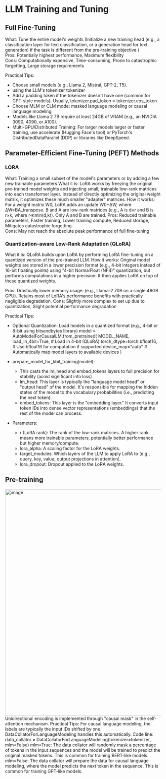 # LLM Training and Tuning
## Full Fine-Tuning
What: Tune the entire model's weights (Initialize a new training head (e.g., a classification layer for text classification, or a generation head for text generation) if the task is different from the pre-training objective.)  
Pros: Potentially highest performance, Maximum flexibility  
Cons: Computationally expensive, Time-consuming, Prone to catastrophic forgetting, Large storage requirements  

Practical Tips: 
* Choose small models (e.g., Llama 2, Mistral, GPT-2, T5).
* using the LLM's tokenizer tokenizer 
* Add a padding token if the tokenizer doesn't have one (common for GPT-style models). Usually, tokenizer.pad_token = tokenizer.eos_token
* Choose MLM or CLM mode: masked language modeling or causal language modeling
* Models like Llama 2 7B require at least 24GB of VRAM (e.g., an NVIDIA 3090, 4090, or A100). 
* Multi-GPU/Distributed Training: For larger models larger or faster training, use accelerate (Hugging Face's tool) or PyTorch's DistributedDataParallel (DDP) or libraries like DeepSpeed.  
  
## Parameter-Efficient Fine-Tuning (PEFT) Methods
### LORA
What: Training a small subset of the model's parameters or by adding a few new trainable parameters
What it is: LoRA works by freezing the original pre-trained model weights and injecting small, trainable low-rank matrices into each transformer layer. Instead of directly optimizing the original weight matrix, it optimizes these much smaller "adapter" matrices.
How it works: For a weight matrix W0, LoRA adds an update W0+ΔW, where ΔW=BA_transpose. B and A are low-rank matrices (e.g., A is d×r and B is r×k, where r≪min(d,k)). Only A and B are trained.
Pros: Reduced trainable parameters, Faster training, Lower training compute, Reduced storage, Mitigates catastrophic forgetting  
Cons: May not reach the absolute peak performance of full fine-tuning  

### Quantization-aware Low-Rank Adaptation (QLoRA)
What it is: QLoRA builds upon LoRA by performing LoRA fine-tuning on a quantized version of the pre-trained LLM. 
How it works: Original model weights are stored in a lower precision format (e.g., 4-bit integers instead of 16-bit floating points) using "4-bit NormalFloat (NF4)" quantization, but performs computations in a higher precision. It then applies LoRA on top of these quantized weights.

Pros: Drastically lower memory usage: (e.g., Llama-2 70B on a single 48GB GPU). Retains most of LoRA's performance benefits with practically negligible degradation.
Cons: Slightly more complex to set up due to quantization, Slight potential performance degradation 

Practical Tips:
* Optional Quantization: Load models in a quantized format (e.g., 4-bit or 8-bit using bitsandbytes library)
  model = AutoModelForCausalLM.from_pretrained(
    MODEL_NAME,
    load_in_4bit=True,          # Load in 4-bit (QLoRA)
    torch_dtype=torch.bfloat16, # Use bfloat16 for computation if supported
    device_map="auto"           # Automatically map model layers to available devices
)
* prepare_model_for_kbit_training(model):
  * This casts the lm_head and embed_tokens layers to full precision for stability (acoid significant info loss)
  * lm_head: This layer is typically the "language model head" or "output head" of the model. It's responsible for mapping the hidden states of the model to the vocabulary probabilities (i.e., predicting the next token).
  * embed_tokens: This layer is the "embedding layer." It converts input token IDs into dense vector representations (embeddings) that the rest of the model can process.
  
* Parameters: 
  * r (LoRA rank): The rank of the low-rank matrices. A higher rank means more trainable parameters, potentially better performance but higher memory/compute.
  * lora_alpha: A scaling factor for the LoRA weights.
  * target_modules: Which layers of the LLM to apply LoRA to (e.g., query, key, value, output projections in attention).
  * lora_dropout: Dropout applied to the LoRA weights.

## Pre-training 
<img width="731" alt="image" src="https://github.com/user-attachments/assets/b6bfee6a-0eb9-4d3b-8349-d5abdfd1d48e" />
Unidirectional encoding is implemented through "causal mask" in the self-attention mechanism.
Practical Tips: 
For causal language modeling, the labels are typically the input IDs shifted by one.
DataCollatorForLanguageModeling handles this automatically.
Code line: data_collator = DataCollatorForLanguageModeling(tokenizer=tokenizer, mlm=False)
mlm=True: The data collator will randomly mask a percentage of tokens in the input sequences and the model will be trained to predict the original masked tokens. This is common for training BERT-like models.
mlm=False: The data collator will prepare the data for causal language modeling, where the model predicts the next token in the sequence. This is common for training GPT-like models.






